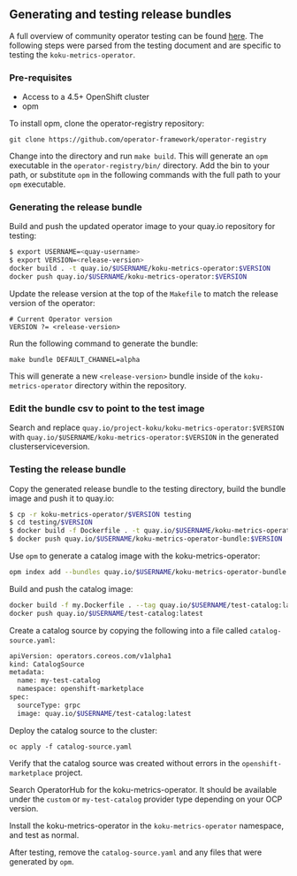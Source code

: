 ## Generating and testing release bundles 

A full overview of community operator testing can be found [here](https://operator-framework.github.io/community-operators/testing-operators/). The following steps were parsed from the testing document and are specific to testing the `koku-metrics-operator`.

### Pre-requisites 

* Access to a 4.5+ OpenShift cluster
* opm

To install opm, clone the operator-registry repository: 

```
git clone https://github.com/operator-framework/operator-registry
```
Change into the directory and run `make build`. This will generate an `opm` executable in the `operator-registry/bin/` directory. Add the bin to your path, or substitute `opm` in the following commands with the full path to your `opm` executable.

### Generating the release bundle 
Build and push the updated operator image to your quay.io repository for testing: 

```sh
$ export USERNAME=<quay-username>
$ export VERSION=<release-version>
docker build . -t quay.io/$USERNAME/koku-metrics-operator:$VERSION
docker push quay.io/$USERNAME/koku-metrics-operator:$VERSION 
```

Update the release version at the top of the `Makefile` to match the release version of the operator: 

```
# Current Operator version
VERSION ?= <release-version>
```
Run the following command to generate the bundle: 

```
make bundle DEFAULT_CHANNEL=alpha
```
This will generate a new `<release-version>` bundle inside of the `koku-metrics-operator` directory within the repository. 

### Edit the bundle csv to point to the test image
Search and replace `quay.io/project-koku/koku-metrics-operator:$VERSION` with `quay.io/$USERNAME/koku-metrics-operator:$VERSION` in the generated clusterserviceversion. 


### Testing the release bundle 
Copy the generated release bundle to the testing directory, build the bundle image and push it to quay.io:

```sh
$ cp -r koku-metrics-operator/$VERSION testing
$ cd testing/$VERSION
$ docker build -f Dockerfile . -t quay.io/$USERNAME/koku-metrics-operator-bundle:$VERSION
$ docker push quay.io/$USERNAME/koku-metrics-operator-bundle:$VERSION
```

Use `opm` to generate a catalog image with the koku-metrics-operator:

```sh
opm index add --bundles quay.io/$USERNAME/koku-metrics-operator-bundle:$VERSION --generate --out-dockerfile "my.Dockerfile"
```

Build and push the catalog image: 

```sh
docker build -f my.Dockerfile . --tag quay.io/$USERNAME/test-catalog:latest
docker push quay.io/$USERNAME/test-catalog:latest
```

Create a catalog source by copying the following into a file called `catalog-source.yaml`: 

```sh
apiVersion: operators.coreos.com/v1alpha1
kind: CatalogSource
metadata:
  name: my-test-catalog
  namespace: openshift-marketplace
spec:
  sourceType: grpc
  image: quay.io/$USERNAME/test-catalog:latest
```

Deploy the catalog source to the cluster: 

```
oc apply -f catalog-source.yaml
```

Verify that the catalog source was created without errors in the `openshift-marketplace` project. 

Search OperatorHub for the koku-metrics-operator. It should be available under the `custom` or `my-test-catalog` provider type depending on your OCP version.

Install the koku-metrics-operator in the `koku-metrics-operator` namespace, and test as normal. 

After testing, remove the `catalog-source.yaml` and any files that were generated by `opm`. 
